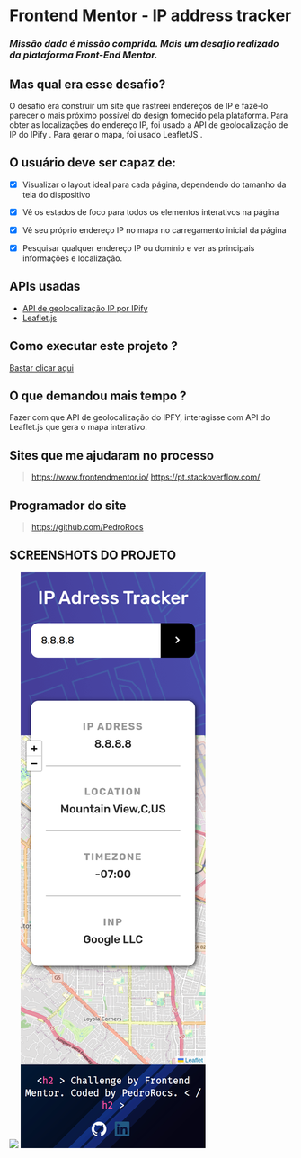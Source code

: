 # Frontend Mentor - IP address tracker

### *Missão dada é missão comprida. Mais um desafio realizado da plataforma Front-End Mentor.*

  

## Mas qual era esse desafio?

  

<p>O desafio era construir um site que rastreei endereços de IP e fazê-lo parecer o mais próximo possível do design fornecido pela plataforma. Para obter as localizações do endereço IP, foi usado a API de geolocalização de IP do IPify . Para gerar o mapa, foi usado LeafletJS .

## O usuário deve ser capaz de:

  

 - [x] Visualizar o layout ideal para cada página, dependendo do tamanho da tela do dispositivo

 

 - [x] Vê os estados de foco para todos os elementos interativos na página

  

 - [x] Vê seu próprio endereço IP no mapa no carregamento inicial da página

  

 - [x] Pesquisar qualquer endereço IP ou domínio e ver as principais informações e localização.

  

## APIs usadas

  

 

 - <a href="https://geo.ipify.org/">API de geolocalização IP por IPify</a>
 - <a href="https://leafletjs.com/">Leaflet.js</a>



  

## Como executar este projeto ?

  

<a href="#">Bastar clicar aqui</a>

  

## O que demandou mais tempo ?

  

<p>Fazer com que API de geolocalização do IPFY, interagisse com API do Leaflet.js que gera o mapa interativo.</p>

  

## Sites que me ajudaram no processo


> https://www.frontendmentor.io/
> https://pt.stackoverflow.com/

  
  

## Programador do site

> https://github.com/PedroRocs

## SCREENSHOTS DO PROJETO
<img src="images/127.0.0.1_5500_index.html%20(1).png">
<img src="images/127.0.0.1_5500_index.html(iPhone%20SE)%20(1).png">